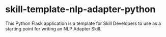 # skill-template-nlp-adapter-python
This Python Flask application is a template for Skill Developers to use as a starting point for writing an NLP Adapter Skill.
